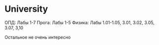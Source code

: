 # University
ОПД:        Лабы 1-7
Прога:      Лабы 1-5
Физика:     Лабы 1.01-1.05, 3.01, 3.02, 3.05, 3.07, 3,10

Остальное не очень интересно

